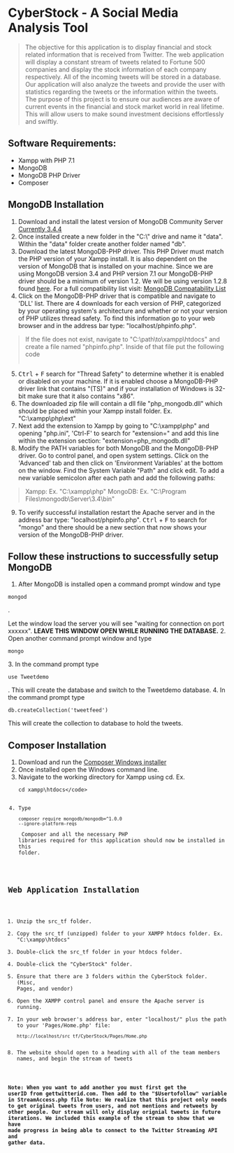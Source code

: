 ﻿# CyberStock - A Social Media Analysis Tool

> The objective for this application is to display financial and stock related
 information that is received from Twitter.  The web application will display a
 constant stream of tweets related to Fortune 500 companies and display the stock
 information of each company respectively.  All of the incoming tweets will be
 stored in a database.  Our application will also analyze the tweets and provide
 the user with statistics regarding the tweets or the information within the tweets.
 The purpose of this project is to ensure our audiences are aware of current events
 in the financial and stock market world in real lifetime.  This will allow users to
 make sound investment decisions effortlessly and swiftly.


## Software Requirements:
+    Xampp with PHP 7.1
+    MongoDB
+    MongoDB PHP Driver
+    Composer

## MongoDB Installation
1. Download and install the latest version of MongoDB Community Server
 [Currently 3.4.4](https://www.mongodb.com/download-center?jmp=nav#community)
2. Once installed create a new folder in the "C:\\" drive and name it "data".
 Within the "data" folder create another folder named "db".
3. Download the latest MongoDB-PHP driver. This PHP Driver must
 match the PHP version of your Xampp install. It is also dependent on the
 version of MongoDB that is installed on your machine. Since we are using
 MongoDB version 3.4 and PHP version 7.1 our MongoDB-PHP driver should be a
 minimum of version 1.2. We will be using version 1.2.8 found [here](http://pecl.php.net/package/mongodb).
 For a full compatibility list visit: [MongoDB Compatability	List](https://docs.mongodb.com/ecosystem/drivers/php/#compatibility)
4. Click on the MongoDB-PHP driver that is compatible and navigate to 'DLL'
 list. There are 4 downloads for each version of PHP, categorized by your
 operating system's architecture and whether or not your version of PHP
 utilizes thread safety. To find this information go to your web browser and
 in the address bar type: "localhost/phpinfo.php".
 > If the file does not exist, navigate to "C:\path\to\xampp\htdocs" and create a file
 named "phpinfo.php". Inside of that file put the following code
	<pre><code><?php phpinfo(); ?></code></pre>
5. <kbd>Ctrl</kbd> + <kbd>F</kbd> search for "Thread Safety" to determine whether it is enabled or disabled on your machine.
 If it is enabled choose a MongoDB-PHP driver link that contains "(TS)" and if your installation
 of Windows is 32-bit make sure that it also contains "x86".
6. The downloaded zip file will contain a dll file "php_mongodb.dll" which should
 be placed within your Xampp install folder. Ex. "C:\xampp\php\ext"
7. Next add the extension to Xampp by going to "C:\xampp\php" and opening "php.ini",
 'Ctrl-F' to search for "extension=" and add this line within the
 extension section: "extension=php_mongodb.dll"
8. Modify the PATH variables for both MongoDB and the MongoDB-PHP driver.
 Go to control panel, and open system settings. Click on the 'Advanced' tab and then click on 'Environment
 Variables' at the bottom on the window. Find the System Variable "Path" and click edit.
 To add a new variable semicolon after each path and add the following paths:
> Xampp: Ex. "C:\xampp\php"
> MongoDB: Ex. "C:\Program Files\mongodb\Server\3.4\bin"
9. To verify successful installation restart the Apache server and in the address bar type: "localhost/phpinfo.php".
 <kbd>Ctrl</kbd> + <kbd>F</kbd> to search for "mongo" and there should be a new section that now shows your
 version of the MongoDB-PHP driver.


## Follow these instructions to successfully setup MongoDB
1. After MongoDB is installed open a command prompt window and type
 <pre><code>mongod</code></pre>.
 Let the window load the server you will see "waiting for connection on port xxxxxx".
 **LEAVE THIS WINDOW OPEN WHILE RUNNING THE DATABASE.**
2. Open another command prompt window and type <pre><code>mongo</code></pre>
3. In the command prompt type <pre><code>use Tweetdemo</code></pre>.
 This will create the database and switch to the
 Tweetdemo database.
4. In the command prompt type <pre><code>db.createCollection('tweetfeed')</code></pre>
 This will create the collection to database to hold the tweets.


## Composer Installation
1. Download and run the [Composer Windows installer](https://getcomposer.org/download/)
2. Once installed open the Windows command line.
3. Navigate to the working directory for Xampp using cd.
 Ex. <pre><code>cd	xampp\htdocs\</code></pre>
4. Type <pre><code>composer require mongodb/mongodb=^1.0.0 --ignore-platform-reqs</code></pre>
 Composer and all the necessary PHP libraries required for this application should now be installed in this folder.


## Web Application Installation
1. Unzip the src_tf folder.
2. Copy the src_tf (unzipped) folder to your XAMPP htdocs folder. Ex. "C:\xampp\htdocs"
3. Double-click the src_tf folder in your htdocs folder.
4. Double-click the "CyberStock" folder.
5. Ensure that there are 3 folders within the CyberStock folder. (Misc, Pages, and vendor)
6. Open the XAMPP control panel and ensure the Apache server is	running.
7. In your web browser's address bar, enter "localhost/" plus the
 path to your 'Pages/Home.php' file: <pre><code>http://localhost/src_tf/CyberStock/Pages/Home.php</code></pre>
8. The website should open to a heading with all of the team members names, and
 begin the stream of tweets

**Note: When you want to add another you must first get the userID
from gettwitterid.com. Then add to the "$Usertofollow" variable in
StreamAccess.php file Note: We realize that this project only needs to get
original tweets from users, and not mentions and retweets by other people. Our
stream will only display orignial tweets in future iterations.         We
included this example of the stream to show that we have made progress in being
able to connect to the Twitter Streaming API and gather data.**